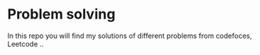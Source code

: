 # Problem solving 

In this repo you will find my solutions of different problems from codefoces, Leetcode ..
